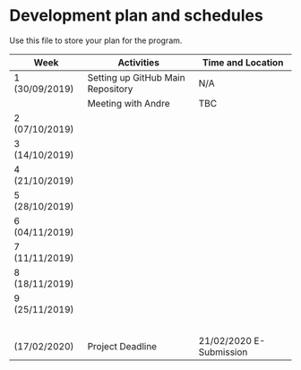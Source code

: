# Development plan and schedules

Use this file to store your plan for the program. 

| Week                      | Activities           | Time and Location         |
| -----------               | -------------------- | ------------- |
| 1  (30/09/2019)         |       Setting up GitHub Main Repository             |    N/A           |
|                           |       Meeting with Andre                |      TBC         |
| 2  (07/10/2019)         |                      |               |
| 3  (14/10/2019)         |                      |               |
| 4  (21/10/2019)         |                      |               |
| 5  (28/10/2019)         |                      |               |
| 6  (04/11/2019)         |                      |               |
| 7  (11/11/2019)         |                      |               |
| 8  (18/11/2019)         |                      |               |
| 9  (25/11/2019)                      |                      |               | 
| | | |
| | | |
| | | | 
| | | |
| | | |
|(17/02/2020) | Project Deadline | 21/02/2020 E-Submission |

